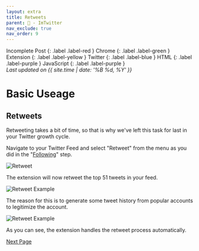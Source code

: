 ```yaml
---
layout: extra
title: Retweets
parent: 💾 - ImTwitter
nav_exclude: true
nav_order: 9
---
```

Incomplete Post
{: .label .label-red }
Chrome
{: .label .label-green }
Extension
{: .label .label-yellow }
Twitter
{: .label .label-blue }
HTML
{: .label .label-purple }
JavaScript
{: .label .label-purple }
<br>
<i>Last updated on {{ site.time | date: '%B %d, %Y' }}</i>

<h1>Basic Useage</h1>


## Retweets	

Retweeting takes a bit of time, so that is why we've left this task for last in your Twitter growth cycle. 

Navigate to your Twitter Feed and select "Retweet" from the menu as you did in the "[Following](/ImTwitter/liking/ "previous")" step. 

![Retweet](../images/retweet.png "Retweet")

The extension will now retweet the top 51 tweets in your feed. 

![Retweet Example](../images/retweetex.png "Retweet Example")

The reason for this is to generate some tweet history from popular accounts to legitimize the account. 

![Retweet Example](../images/retweetex.gif "Retweet Example")

As you can see, the extension handles the retweet process automatically.


[Next Page](/ImTwitter/xxxxxxx/ "Next")